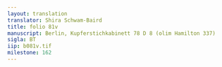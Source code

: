 ```yaml
---
layout: translation
translator: Shira Schwam-Baird
title: folio 81v
manuscript: Berlin, Kupferstichkabinett 78 D 8 (olim Hamilton 337)
sigla: BT
iip: b081v.tif
milestone: 162
---
```

